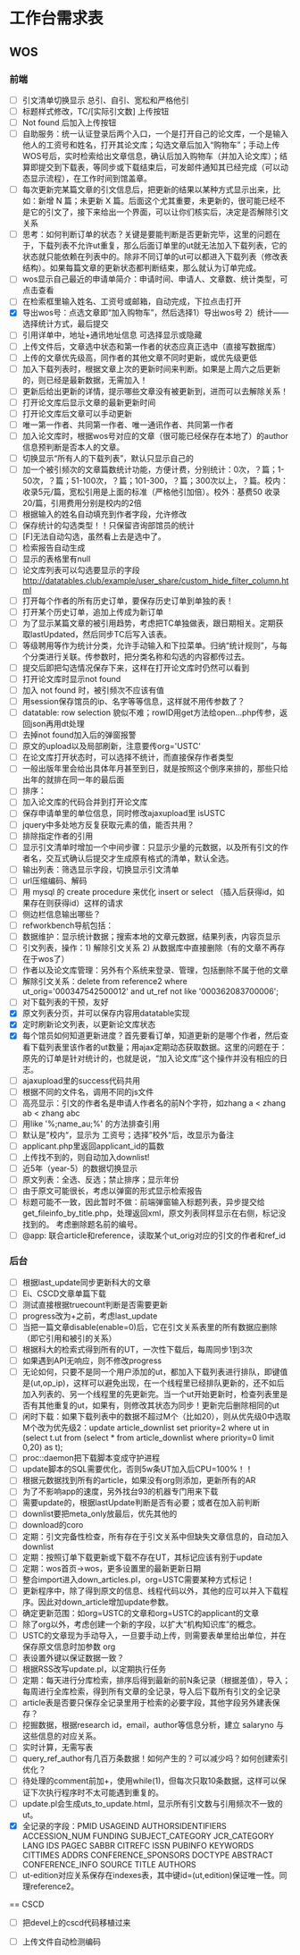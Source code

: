 # 工作台需求表

## WOS

### 前端

- [ ] 引文清单切换显示 总引、自引、宽松和严格他引
- [ ] 标题样式修改，TC/[实际引文数] 上传按钮
- [ ] Not found 后加入上传按钮
- [ ] 自助服务：统一认证登录后两个入口，一个是打开自己的论文库，一个是输入他人的工资号和姓名，打开其论文库；勾选文章后加入“购物车”；手动上传WOS号后，实时检索给出文章信息，确认后加入购物车（并加入论文库）；结算即提交到下载表，等同步或下载结束后，可发邮件通知其已经完成（可以动态显示流程），在工作时间到馆盖章。
- [ ] 每次更新完某篇文章的引文信息后，把更新的结果以某种方式显示出来，比如：新增 N 篇；未更新 X 篇。后面这个尤其重要，未更新的，很可能已经不是它的引文了，接下来给出一个界面，可以让你们核实后，决定是否解除引文关系
- [ ] 思考：如何判断订单的状态？关键是要能判断是否更新完毕，这里的问题在于，下载列表不允许ut重复，那么后面订单里的ut就无法加入下载列表，它的状态就只能依赖在列表中的。除非不同订单的ut可以都进入下载列表（修改表结构）。如果每篇文章的更新状态都判断结束，那么就认为订单完成。
- [ ] wos显示自己最近的申请单简介：申请时间、申请人、文章数、统计类型，可点击查看
- [ ] 在检索框里输入姓名、工资号或邮箱，自动完成，下拉点击打开
- [x] 导出wos号：点选文章即“加入购物车”，然后选择1）导出wos号 2）统计——选择统计方式，最后提交
- [ ] 引用详单中，地址+通讯地址信息 可选择显示或隐藏
- [ ] 上传文件后，文章选中状态和第一作者的状态应真正选中（直接写数据库）
- [ ] 上传的文章优先级高，同作者的其他文章不同时更新，或优先级更低
- [ ] 加入下载列表时，根据文章上次的更新时间来判断。如果是上周六之后更新的，则已经是最新数据，无需加入！
- [ ] 更新后给出更新的详情，提示哪些文章没有被更新到，进而可以去解除关系！
- [ ] 打开论文库后显示文章的最新更新时间
- [ ] 打开论文库后文章可以手动更新
- [ ] 唯一第一作者、共同第一作者、唯一通讯作者、共同第一作者
- [ ] 加入论文库时，根据wos号对应的文章（很可能已经保存在本地了）的author信息预判断是否本人的文章。
- [ ] 切换显示“所有人的下载列表”，默认只显示自己的
- [ ] 加一个被引频次的文章篇数统计功能，方便计费，分别统计：0次，？篇；1-50次，？篇；51-100次，？篇；101-300，？篇；300次以上，？篇。校内：收录5元/篇，宽松引用是上面的标准（严格他引加倍）。校外：基费50  收录20/篇，引用费用分别是校内的2倍
- [ ] 根据输入的姓名自动填充到作者字段，允许修改
- [ ] 保存统计的勾选类型！！只保留咨询部馆员的统计
- [ ] [F]无法自动勾选，虽然看上去是选中了。
- [ ] 检索报告自动生成
- [ ] 显示的表格里有null
- [ ] 论文库列表可以勾选要显示的字段 http://datatables.club/example/user_share/custom_hide_filter_column.html
- [ ] 打开每个作者的所有历史订单，要保存历史订单到单独的表！
- [ ] 打开某个历史订单，追加上传成为新订单
- [ ] 为了显示某篇文章的被引用趋势，考虑把TC单独做表，跟日期相关。定期获取lastUpdated，然后同步TC后写入该表。
- [ ] 等级聘用等作为统计分类，允许手动输入和下拉菜单。归纳“统计规则”，与每个分类进行关联。传参数时，把分类名称和勾选的内容都传过去。
- [ ] 提交后即把勾选情况保存下来，这样在打开论文库时仍然可以看到
- [ ] 打开论文库时显示not found
- [ ] 加入 not found 时，被引频次不应该有值
- [ ] 用session保存馆员的ip、名字等等信息，这样就不用传参数了？
- [ ] datatable: row selection 貌似不难；rowID用get方法给open...php传参，返回json再用dt处理
- [ ] 去掉not found加入后的弹窗报警
- [ ] 原文的upload以及局部刷新，注意要传org='USTC'
- [ ] 在论文库打开状态时，可以选择不统计，而直接保存作者类型
- [ ] 一般出版年里会给出具体年月甚至到日，就是按照这个倒序来排的，那些只给出年的就排在同一年的最后面
- [ ] 排序：
- [ ] 加入论文库的代码合并到打开论文库
- [ ] 保存申请单里的单位信息，同时修改ajaxupload里 isUSTC
- [ ] jquery中多处地方反复获取元素的值，能否共用？
- [ ] 排除指定作者的引用
- [ ] 显示引文清单时增加一个中间步骤：只显示少量的元数据，以及所有引文的作者名，交互式确认后提交才生成原有格式的清单，默认全选。
- [ ] 输出列表：筛选显示字段，切换显示引文清单
- [ ] url压缩编码、解码
- [ ] 用 mysql 的 create procedure 来优化 insert or select （插入后获得id，如果存在则获得id）这样的请求
- [ ] 侧边栏信息输出哪些？
- [ ] refworkbench导航包括：
- [ ] 数据维护：显示统计数据；搜索本地的文章元数据，结果列表，内容页显示
- [ ] 引文列表，操作：1) 解除引文关系 2) 从数据库中直接删除（有的文章不再存在于wos了）
- [ ] 作者以及论文库管理：另外有个系统来登录、管理，包括删除不属于他的文章
- [ ] 解除引文关系：delete from reference2 where ut_orig='000347542500012' and ut_ref not like '000362083700006';
- [ ] 对下载列表的干预，友好
- [x] 原文列表分页，并可以保存内容用datatable实现
- [x] 定时刷新论文列表，以更新论文库状态
- [x] 每个馆员如何知道更新进度？首先要看订单，知道更新的是哪个作者，然后查看下载列表里该作者的ut数量；用ajax定期动态获取数据。这里的问题在于：原先的订单是针对统计的，也就是说，“加入论文库”这个操作并没有相应的日志。
- [ ] ajaxupload里的success代码共用
- [ ] 根据不同的文件名，调用不同的js文件
- [ ] 高亮显示：引文的作者名是申请人作者名的前N个字符，如zhang a < zhang ab < zhang abc
- [ ] 用like '%;name_au;%' 的方法排查引用
- [ ] 默认是”校内“，显示为 工资号；选择”校外“后，改显示为备注
- [ ] applicant.php里返回applicant_id的篇数
- [ ] 上传找不到的，则自动加入downlist!
- [ ] 近5年（year-5）的数据切换显示
- [ ] 原文列表：全选、反选；禁止排序；显示年份
- [ ] 由于原文可能很长，考虑以弹窗的形式显示检索报告
- [ ] 标题可能不一致，因此暂时不做：前端弹窗输入标题列表，异步提交给 get_fileinfo_by_title.php，处理返回xml，原文列表同样显示在右侧，标记没找到的。 考虑删除题名前的编号。
- [ ] @app: 联合article和reference，读取某个ut_orig对应的引文的作者和ref_id

### 后台

- [ ] 根据last_update同步更新科大的文章
- [ ] Ei、CSCD文章单篇下载
- [ ] 测试直接根据truecount判断是否需要更新
- [ ] progress改为+之前，考虑last_update
- [ ] 当把一篇文章disable(enable=0)后，它在引文关系表里的所有数据应删除（即它引用和被引的关系）
- [ ] 根据科大的检索式得到所有的UT，一次性下载后，每周同步1到3次
- [ ] 如果遇到API无响应，则不修改progress
- [ ] 无论如何，只要不是同一个用户添加的ut，都加入下载列表进行排队，即键值是(ut,op_ip)，这样可以避免出现，在一个线程里已经排队更新的，还不如后加入列表的、另一个线程里的先更新完。当一个ut开始更新时，检查列表里是否有其他重复的ut，如果有，则修改其状态为同步！更新完后删除相同的ut
- [ ] 闲时下载：如果下载列表中的数据不超过M个（比如20），则从优先级0中选取M个改为优先级2：update article_downlist set priority=2 where ut in (select t.ut from (select * from article_downlist where priority=0 limit 0,20) as t);
- [ ] proc::daemon把下载脚本变成守护进程
- [ ] update脚本的SQL需要优化，否则5w条UT加入后CPU=100%！！
- [ ] 根据元数据找到所有的article，如果没有org则添加，更新所有的AR
- [ ] 为了不影响app的速度，另外找台93的机器专门用来下载
- [ ] 需要update的，根据lastUpdate判断是否有必要；或者在加入前判断
- [ ] downlist要把meta_only放最后，优先其他的
- [ ] download的coro
- [ ] 定期：引文完备性检查，所有存在于引文关系中但缺失文章信息的，自动加入downlist
- [ ] 定期：按照订单下载更新或下载不存在UT，其标记应该有别于update
- [ ] 定期：wos首页->wos，更多设置里的最新更新日期
- [ ] 整合import进入down_articles.pl，org=USTC需要某种方式标记！
- [ ] 更新程序中，除了得到原文的信息、线程代码以外，其他的应可以并入下载程序。因此对down_article增加update参数。
- [ ] 确定更新范围：如org=USTC的文章和org=USTC的applicant的文章
- [ ] 除了org以外，考虑创建一个新的字段，以扩大“机构知识库”的概念。
- [ ] USTC的文章现为手动导入，一旦要手动上传，则需要表单里给出单位，并在保存原文信息时加参数 org
- [ ] 表设置外键以保证数据一致？
- [ ] 根据RSS改写update.pl，以定期执行任务
- [ ] 定期：每天进行分库检索，排序后得到最新的前N条记录（根据差值），导入；每周进行全库检索，得到所有文章的全记录，导入后下载所有引文的全记录
- [ ] article表是否要只保存全记录里用于检索的必要字段，其他字段另外建表保存？
- [ ] 挖掘数据，根据research id，email，author等信息分析，建立 salaryno 与这些信息的对应关系。
- [ ] 实时计算，无需写表
- [ ] query_ref_author有几百万条数据！如何产生的？可以减少吗？如何创建索引优化？
- [ ] 待处理的comment前加+，使用while(1)，但每次只取10条数据，这样可以保证下次执行程序时不太可能遇到重复的。
- [ ] update.pl会生成uts_to_update.html，显示所有引文数与引用频次不一致的ut。
- [x] 全记录的字段：PMID USAGEIND AUTHORSIDENTIFIERS ACCESSION_NUM FUNDING SUBJECT_CATEGORY JCR_CATEGORY LANG IDS PAGEC SABBR CITREFC ISSN PUBINFO KEYWORDS CITTIMES ADDRS CONFERENCE_SPONSORS DOCTYPE ABSTRACT CONFERENCE_INFO SOURCE TITLE AUTHORS 
- [ ] ut-edition对应关系保存在indexes表，其中键id=(ut,edition)保证唯一性。同理reference2。

== CSCD

- [ ] 把devel上的cscd代码移植过来
- [ ] 上传文件自动检测编码

